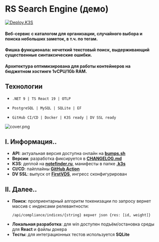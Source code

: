 # RS Search Engine (демо)
[![Deploy.K3S](https://github.com/nicks219/RSSearchEngine/actions/workflows/cd.deploy.k3s.yml/badge.svg)](https://github.com/nicks219/RSSearchEngine/actions/workflows/cd.deploy.k3s.yml)

#### Веб-сервис с каталогом для организации, случайного выбора и поиска небольших заметок, в т.ч. по тегам.
#### Фишка функционала: нечеткий текстовый поиск, выдерживающий существенные синтаксические ошибки.
#### Архитектура оптимизирована для работы контейнеров на бюджетном хостинге 1vCPU/1Gb RAM.

## Технологии
* ```text
  .NET 9 | TS React 19 | OTLP
  ```    
* ```text
  PostgreSQL | MySQL | SQLite | EF
  ```
* ```text
  GitHub CI/CD | Docker | K3S ready | DV SSL ready
  ```

![cover.png](.common/cover.png)

## I. Информация..
* **API**: актуальная версия доступна онлайн на **[bumps.sh](https://bump.sh/nicks219/doc/rsse)**
* **Версии**: разработка фиксируется в **[CHANGELOG.md](CHANGELOG.md)**
* **K3S**: деплой на [**notefinder.ru**](https://notefinder.ru), манифесты в папке [**.k3s**](https://github.com/nicks219/RSSearchEngine/tree/master/.k3s)
* **CI/CD**: пайплайны [**GitHub Action**](https://github.com/nicks219/RSSearchEngine/actions)
* **DV SSL**: выпуск от [**FirstVDS**](https://firstvds.ru/services/ssl_certificate), ингресс сконфигурирован

## II. Далее..
* **Поиск**: проприентарный алгоритм токенизации по запросу вернет массив с индексами релевантности:
  ```text
  /api/compliance/indices/{string} вернет json {res: [id, weight]}
  ```
* **Локальная разработка**: для win доступен подъём/остановка среды для **React** и файлы докера
* **Тесты**: для интеграционных тестов используется **SQLite**
